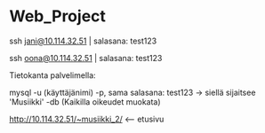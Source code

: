 # Web_Project

ssh jani@10.114.32.51 | salasana: test123

ssh oona@10.114.32.51 | salasana: test123


Tietokanta palvelimella:

mysql -u (käyttäjänimi) -p,
sama salasana: test123
-> siellä sijaitsee 'Musiikki' -db   (Kaikilla oikeudet muokata)



http://10.114.32.51/~musiikki_2/ <-- etusivu
